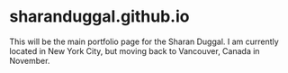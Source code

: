 # sharanduggal.github.io

This will be the main portfolio page for the Sharan Duggal. I am
currently located in New York City, but moving back to Vancouver, Canada in November. 
